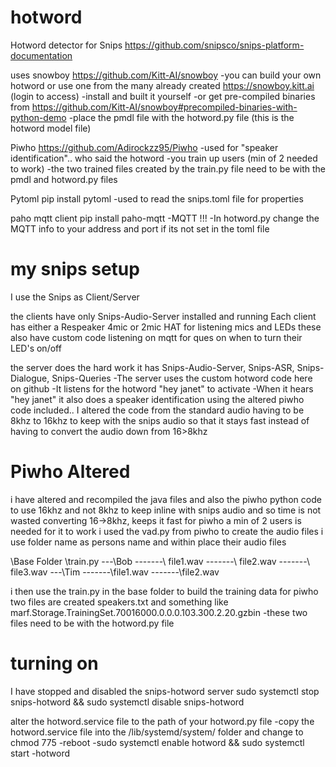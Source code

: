 # hotword

Hotword detector for Snips
https://github.com/snipsco/snips-platform-documentation

uses snowboy https://github.com/Kitt-AI/snowboy 
-you can build your own hotword or use one from the many already created https://snowboy.kitt.ai (login to access)
-install and built it yourself
-or get pre-compiled binaries from https://github.com/Kitt-AI/snowboy#precompiled-binaries-with-python-demo
-place the pmdl file with the hotword.py file (this is the hotword model file)


Piwho https://github.com/Adirockzz95/Piwho
-used for "speaker identification".. who said the hotword
-you train up users (min of 2 needed to work)
-the two trained files created by the train.py file need to be with the pmdl and hotword.py files

Pytoml pip install pytoml
-used to read the snips.toml file for properties

paho mqtt client pip install paho-mqtt
-MQTT !!!
-In hotword.py change the MQTT info to your address and port if its not set in the toml file


# my snips setup
I use the Snips as Client/Server 

the clients have only Snips-Audio-Server installed and running Each client has either a Respeaker 4mic or 2mic HAT for listening mics and LEDs these also have custom code listening on mqtt for ques on when to turn their LED's on/off

the server does the hard work it has Snips-Audio-Server, Snips-ASR, Snips-Dialogue, Snips-Queries -The server uses the custom hotword code here on github -It listens for the hotword "hey janet" to activate -When it hears "hey janet" it also does a speaker identification using the altered piwho code included.. I altered the code from the standard audio having to be 8khz to 16khz to keep with the snips audio so that it stays fast instead of having to convert the audio down from 16>8khz

# Piwho Altered

i have altered and recompiled the java files and also the piwho python code to use 16khz and not 8khz to keep inline with snips audio and so time is not wasted converting 16->8khz, keeps it fast
for piwho a min of 2 users is needed for it to work
i used the vad.py from piwho to create the audio files
i use folder name as persons name and within place their audio files

\Base Folder
\train.py
---\Bob
-------\ file1.wav 
-------\ file2.wav 
-------\ file3.wav
---\Tim 
-------\file1.wav 
-------\file2.wav

i then use the train.py in the base folder to build the training data for piwho
two files are created speakers.txt and something like marf.Storage.TrainingSet.70016000.0.0.0.103.300.2.20.gzbin -these two files need to be with the hotword.py file


# turning on
I have stopped and disabled the snips-hotword server
sudo systemctl stop snips-hotword && sudo systemctl disable snips-hotword

alter the hotword.service file to the path of your hotword.py file
-copy the hotword.service file into the /lib/systemd/system/ folder and change to chmod 775
-reboot
-sudo systemctl enable hotword && sudo systemctl start -hotword
